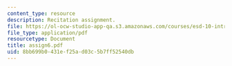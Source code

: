 ```yaml
---
content_type: resource
description: Recitation assignment.
file: https://ol-ocw-studio-app-qa.s3.amazonaws.com/courses/esd-10-introduction-to-technology-and-policy-fall-2006/8bb699b0431ef25ad03c5b7ff52540db_assign6.pdf
file_type: application/pdf
resourcetype: Document
title: assign6.pdf
uid: 8bb699b0-431e-f25a-d03c-5b7ff52540db
---
```

